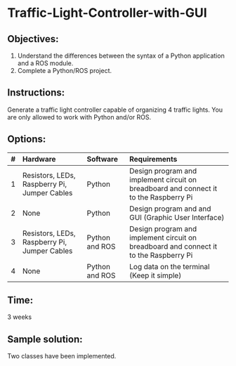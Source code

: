 # Traffic-Light-Controller-with-GUI

## Objectives:
1. Understand the differences between the syntax of a Python application and a ROS module.
2. Complete a Python/ROS project.

## Instructions:
Generate a traffic light controller capable of organizing 4 traffic lights. You are only allowed to work with Python and/or ROS.

## Options:
|# |Hardware                                     |Software       |Requirements                                                                         |
|:-|:--------------------------------------------|:--------------|:------------------------------------------------------------------------------------|
|1 |Resistors, LEDs, Raspberry Pi, Jumper Cables |Python         |Design program and implement circuit on breadboard and connect it to the Raspberry Pi|
|2 |None                                         |Python         |Design program and and GUI (Graphic User Interface)                                  |
|3 |Resistors, LEDs, Raspberry Pi, Jumper Cables |Python and ROS |Design program and implement circuit on breadboard and connect it to the Raspberry Pi|
|4 |None                                         |Python and ROS |Log data on the terminal (Keep it simple)                                            |

## Time:
3 weeks

## Sample solution:
Two classes have been implemented.
